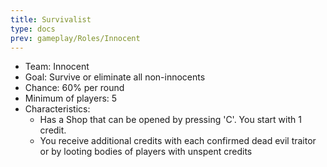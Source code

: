 ```yaml
---
title: Survivalist
type: docs
prev: gameplay/Roles/Innocent
---
```


- Team: Innocent
- Goal: Survive or eliminate all non-innocents
- Chance: 60% per round
- Minimum of players: 5
- Characteristics:
  - Has a Shop that can be opened by pressing 'C'. You start with 1 credit.
  - You receive additional credits with each confirmed dead evil traitor or by looting bodies of players with unspent credits
